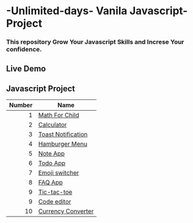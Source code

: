 # -Unlimited-days- Vanila Javascript-Project
 ### This repository Grow Your Javascript Skills and Increse Your confidence.

## Live Demo

## Javascript Project

| Number | Name |
|-----:|-----------|
|     1|<a href="https://mathforchild.netlify.app">Math For Child</a>  |
|     2|<a href="https://rafis-calculator.netlify.app">Calculator</a>  |
|     3|<a href="https://rafis-toastnotification.netlify.app">Toast Notification</a>  |
|     4|<a href="https://rafis-hamburgermenu.netlify.app">Hamburger Menu</a>  |
|     5|<a href="https://rafis-noteapp.netlify.app">Note App</a>  |
|     6|<a href="https://rafis-todoapp.netlify.app/">Todo App</a>  |
|     7|<a href="https://emojiswitcher.netlify.app/">Emoji switcher</a>  |
|     8|<a href="https://rafis-faq-app.netlify.app/">FAQ App</a>
|     9|<a href="tic-tac-toe-vjs.netlify.app">Tic-tac-toe</a>
|     9|<a href="https://fascinating-paletas-93c53d.netlify.app/">Code editor</a>
|     10|<a href=" https://661ad0fddc2f1fc62a68eb22--frolicking-kitten-e7dd0a.netlify.app/">Currency Converter</a>

